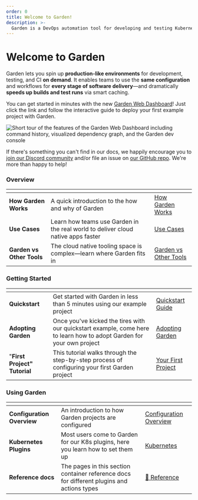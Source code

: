 ```yaml
---
order: 0
title: Welcome to Garden!
description: >-
  Garden is a DevOps automation tool for developing and testing Kubernetes apps faster
---
```


# Welcome to Garden

Garden lets you spin up **production-like environments** for development, testing, and CI **on demand**. It enables teams to use the **same configuration** and workflows for **every stage of software delivery**—and dramatically **speeds up builds and test runs** via smart caching.

You can get started in minutes with the new [Garden Web Dashboard](https://app.garden.io)! Just click the link and follow the
interactive guide to deploy your first example project with Garden.

![Short tour of the features of the Garden Web Dashboard including command history, visualized dependency graph, and the Garden dev console](https://ce-content.s3.fr-par.scw.cloud/garden-web-dashboard-tour.gif)

If there's something you can't find in our docs, we happily encourage you to [join our Discord community](https://discord.gg/FrmhuUjFs6) and/or file an issue on [our GitHub repo](https://github.com/garden-io/garden). We're more than happy to help!

### Overview

<table data-view="cards">
  <thead>
    <tr>
      <th></th>
      <th></th>
      <th data-hidden data-card-target data-type="content-ref"></th>
    </tr>
  </thead>
  <tbody>
    <tr>
      <td>
        <strong>How Garden Works</strong>
      </td>
      <td>A quick introduction to the how and why of Garden</td>
      <td><a href="./overview/how-garden-works.md">How Garden Works</a></td>
    </tr>
    <tr>
      <td><strong>Use Cases</strong></td>
      <td>Learn how teams use Garden in the real world to deliver cloud native apps faster</td>
      <td><a href="./overview/use-cases.md">Use Cases</a></td>
    </tr>
    <tr>
      <td><strong>Garden vs Other Tools</strong></td>
      <td>The cloud native tooling space is complex—learn where Garden fits in</td>
      <td><a href="./overview/garden-vs-other-tools.md">Garden vs Other Tools</a></td>
    </tr>
  </tbody>
</table>

### Getting Started

<table data-view="cards">
  <thead>
    <tr>
      <th></th>
      <th></th>
      <th data-hidden data-card-target data-type="content-ref"></th>
    </tr>
  </thead>
  <tbody>
    <tr>
      <td><strong>Quickstart</strong></td>
      <td>Get started with Garden in less than 5 minutes using our example project</td>
      <td><a href="./getting-started/quickstart.md">Quickstart Guide</a></td>
    </tr>
    <tr>
      <td><strong>Adopting Garden</strong></td>
      <td>Once you've kicked the tires with our quickstart example, come here to learn how to adopt Garden for your own project</td>
      <td><a href="./overview/adopting-garden.md">Adopting Garden</a></td>
    </tr>
    <tr>
      <td>"<strong>First Project" Tutorial</strong></td>
      <td>This tutorial walks through the step-by-step process of configuring your first Garden project</td>
      <td><a href="./tutorials/your-first-project/README.md">Your First Project</a></td>
    </tr>
  </tbody>
</table>

### Using Garden

<table data-view="cards">
  <thead>
    <tr>
      <th></th>
      <th></th>
      <th data-hidden data-card-target data-type="content-ref"></th>
    </tr>
  </thead>
  <tbody>
    <tr>
      <td><strong>Configuration Overview</strong></td>
      <td>An introduction to how Garden projects are configured</td>
      <td><a href="./using-garden/configuration-overview.md">Configuration Overview</a></td>
    </tr>
    <tr>
      <td><strong>Kubernetes Plugins</strong></td>
      <td>Most users come to Garden for our K8s plugins, here you learn how to set them up</td>
      <td><a href="./k8s-plugins/about.md">Kubernetes</a></td>
    </tr>
    <tr>
      <td><strong>Reference docs</strong></td>
      <td>The pages in this section container reference docs for different plugins and actions types</td>
      <td><a href="./reference/providers/README.md">🪷 Reference</a></td>
    </tr>
  </tbody>
</table>
